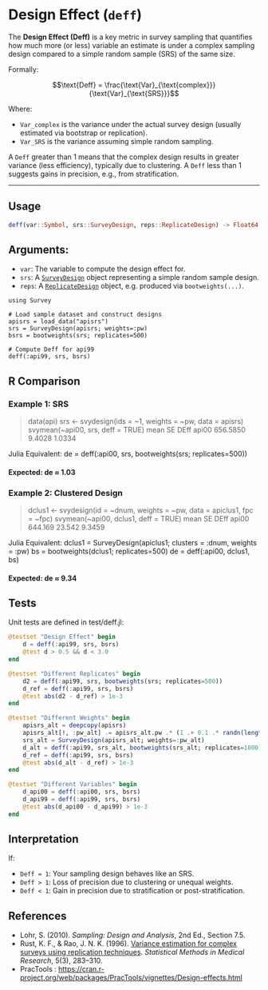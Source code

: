 # Design Effect (`deff`)

The **Design Effect (Deff)** is a key metric in survey sampling that quantifies how much more (or less) variable an estimate is under a complex sampling design compared to a simple random sample (SRS) of the same size.

Formally:

```math
\text{Deff} = \frac{\text{Var}_{\text{complex}}}{\text{Var}_{\text{SRS}}}
````

Where:

* `Var_complex` is the variance under the actual survey design (usually estimated via bootstrap or replication).
* `Var_SRS` is the variance assuming simple random sampling.

A `Deff` greater than 1 means that the complex design results in greater variance (less efficiency), typically due to clustering. A `Deff` less than 1 suggests gains in precision, e.g., from stratification.

---

## Usage

```julia
deff(var::Symbol, srs::SurveyDesign, reps::ReplicateDesign) -> Float64
```

## Arguments:

* `var`: The variable to compute the design effect for.
* `srs`: A [`SurveyDesign`](@ref) object representing a simple random sample design.
* `reps`: A [`ReplicateDesign`](@ref) object, e.g. produced via `bootweights(...)`.

```@example
using Survey

# Load sample dataset and construct designs
apisrs = load_data("apisrs")
srs = SurveyDesign(apisrs; weights=:pw)
bsrs = bootweights(srs; replicates=500)

# Compute Deff for api99
deff(:api99, srs, bsrs)
```

## R Comparison

### Example 1: SRS

> data(api)
> srs <- svydesign(ids = ~1, weights = ~pw, data = apisrs)
> svymean(~api00, srs, deff = TRUE)
          mean       SE   DEff
api00 656.5850   9.4028 1.0334

Julia Equivalent:
de = deff(:api00, srs, bootweights(srs; replicates=500))
#### Expected: de ≈ 1.03

### Example 2: Clustered Design

> dclus1 <- svydesign(id = ~dnum, weights = ~pw, data = apiclus1, fpc = ~fpc)
> svymean(~api00, dclus1, deff = TRUE)
         mean      SE   DEff
api00 644.169  23.542 9.3459

Julia Equivalent:
dclus1 = SurveyDesign(apiclus1; clusters = :dnum, weights = :pw)
bs = bootweights(dclus1; replicates=500)
de = deff(:api00, dclus1, bs)
#### Expected: de ≈ 9.34

## Tests

Unit tests are defined in test/deff.jl:
```julia
@testset "Design Effect" begin
    d = deff(:api99, srs, bsrs)
    @test d > 0.5 && d < 3.0
end

@testset "Different Replicates" begin
    d2 = deff(:api99, srs, bootweights(srs; replicates=500))
    d_ref = deff(:api99, srs, bsrs)
    @test abs(d2 - d_ref) > 1e-3
end

@testset "Different Weights" begin
    apisrs_alt = deepcopy(apisrs)
    apisrs_alt[!, :pw_alt] .= apisrs_alt.pw .* (1 .+ 0.1 .* randn(length(apisrs_alt.pw)))
    srs_alt = SurveyDesign(apisrs_alt; weights=:pw_alt)
    d_alt = deff(:api99, srs_alt, bootweights(srs_alt; replicates=1000))
    d_ref = deff(:api99, srs, bsrs)
    @test abs(d_alt - d_ref) > 1e-3
end

@testset "Different Variables" begin
    d_api00 = deff(:api00, srs, bsrs)
    d_api99 = deff(:api99, srs, bsrs)
    @test abs(d_api00 - d_api99) > 1e-3
end
```

## Interpretation

If:

* `Deff ≈ 1`: Your sampling design behaves like an SRS.
* `Deff > 1`: Loss of precision due to clustering or unequal weights.
* `Deff < 1`: Gain in precision due to stratification or post-stratification.

## References

* Lohr, S. (2010). *Sampling: Design and Analysis*, 2nd Ed., Section 7.5.
* Rust, K. F., & Rao, J. N. K. (1996). [Variance estimation for complex surveys using replication techniques](https://journals.sagepub.com/doi/abs/10.1177/096228029600500305). *Statistical Methods in Medical Research*, 5(3), 283–310.
* PracTools : https://cran.r-project.org/web/packages/PracTools/vignettes/Design-effects.html
